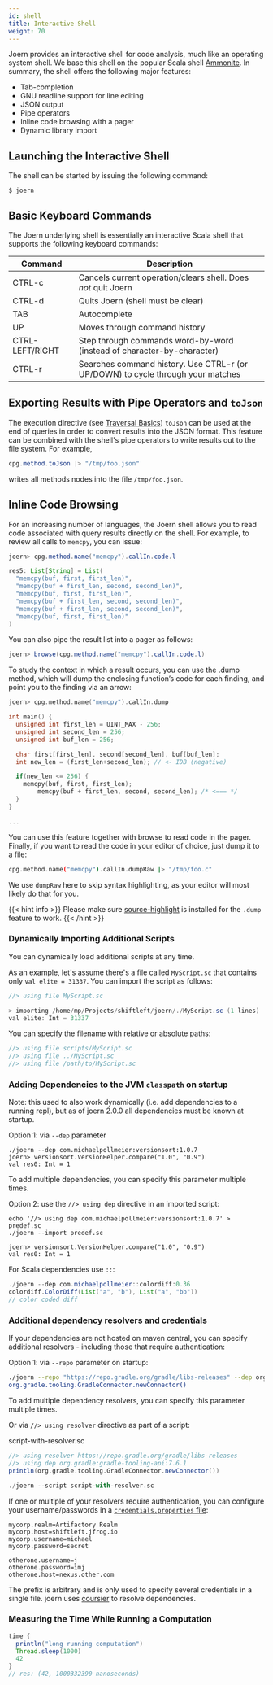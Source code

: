 ```yaml
---
id: shell
title: Interactive Shell
weight: 70
---
```


Joern provides an interactive shell for code analysis, much like an
operating system shell. We base this shell on the popular Scala shell
[Ammonite](https://ammonite.io/#Features). In summary, the shell offers
the following major features:

* Tab-completion
* GNU readline support for line editing
* JSON output
* Pipe operators
* Inline code browsing with a pager
* Dynamic library import


## Launching the Interactive Shell

The shell can be started by issuing the following command:

```shell
$ joern
```

## Basic Keyboard Commands

The Joern underlying shell is essentially an interactive Scala shell that supports the following keyboard commands:

| **Command** | **Description** |
| - | - |
| CTRL-c | Cancels current operation/clears shell. Does *not* quit Joern |
| CTRL-d | Quits Joern (shell must be clear) |
| TAB | Autocomplete |
| UP | Moves through command history |
| CTRL-LEFT/RIGHT | Step through commands word-by-word (instead of character-by-character) |
| CTRL-r | Searches command history. Use CTRL-r (or UP/DOWN) to cycle through your matches |

## Exporting Results with Pipe Operators and `toJson`

The execution directive (see [Traversal
Basics](/traversal-basics)) `toJson` can be used at the end of
queries in order to convert results into the JSON format. This feature can
be combined with the shell's pipe operators to write results out to
the file system. For example,

```java
cpg.method.toJson |> "/tmp/foo.json"
```

writes all methods nodes into the file `/tmp/foo.json`.


## Inline Code Browsing

For an increasing number of languages, the Joern shell allows you to
read code associated with query results directly on the shell. For
example, to review all calls to `memcpy`, you can issue:

```java
joern> cpg.method.name("memcpy").callIn.code.l

res5: List[String] = List(
  "memcpy(buf, first, first_len)",
  "memcpy(buf + first_len, second, second_len)",
  "memcpy(buf, first, first_len)",
  "memcpy(buf + first_len, second, second_len)",
  "memcpy(buf + first_len, second, second_len)",
  "memcpy(buf, first, first_len)"
)
```

You can also pipe the result list into a pager as follows:

```java
joern> browse(cpg.method.name("memcpy").callIn.code.l)
```


To study the context in which a result occurs, you can use the .dump
method, which will dump the enclosing function’s code for each
finding, and point you to the finding via an arrow:

```c
joern> cpg.method.name("memcpy").callIn.dump

int main() {
  unsigned int first_len = UINT_MAX - 256;
  unsigned int second_len = 256;
  unsigned int buf_len = 256;

  char first[first_len], second[second_len], buf[buf_len];
  int new_len = (first_len+second_len); // <- IDB (negative)

  if(new_len <= 256) {
	memcpy(buf, first, first_len);
        memcpy(buf + first_len, second, second_len); /* <=== */
  }
}

...
```
You can use this feature together with browse to read code in the
pager. Finally, if you want to read the code in your editor of choice,
just dump it to a file:

```bash
cpg.method.name("memcpy").callIn.dumpRaw |> "/tmp/foo.c"
```

We use `dumpRaw` here to skip syntax highlighting, as your editor will
most likely do that for you.

{{< hint info >}}
Please make sure
[source-highlight](https://www.gnu.org/software/src-highlite/) is
installed for the `.dump` feature to work.
{{< /hint >}}

### Dynamically Importing Additional Scripts

You can dynamically load additional scripts at any time.

As an example, let's assume there's a file called `MyScript.sc` that contains only `val elite = 31337`. You can import the script as follows:

```java
//> using file MyScript.sc

> importing /home/mp/Projects/shiftleft/joern/./MyScript.sc (1 lines)
val elite: Int = 31337
```

You can specify the filename with relative or absolute paths:
```java
//> using file scripts/MyScript.sc
//> using file ../MyScript.sc
//> using file /path/to/MyScript.sc
```

### Adding Dependencies to the JVM `classpath` on startup
Note: this used to also work dynamically (i.e. add dependencies to a running repl), but as of joern 2.0.0 all dependencies must be known at startup. 

Option 1: via `--dep` parameter
```shell
./joern --dep com.michaelpollmeier:versionsort:1.0.7
joern> versionsort.VersionHelper.compare("1.0", "0.9")
val res0: Int = 1
```
To add multiple dependencies, you can specify this parameter multiple times.

Option 2: use the `//> using dep` directive in an imported script:
```shell
echo '//> using dep com.michaelpollmeier:versionsort:1.0.7' > predef.sc
./joern --import predef.sc

joern> versionsort.VersionHelper.compare("1.0", "0.9")
val res0: Int = 1
```

For Scala dependencies use `::`:
```java
./joern --dep com.michaelpollmeier::colordiff:0.36
colordiff.ColorDiff(List("a", "b"), List("a", "bb"))
// color coded diff
```

### Additional dependency resolvers and credentials
If your dependencies are not hosted on maven central, you can specify additional resolvers - including those that require authentication:

Option 1: via `--repo` parameter on startup:
```bash
./joern --repo "https://repo.gradle.org/gradle/libs-releases" --dep org.gradle:gradle-tooling-api:7.6.1
org.gradle.tooling.GradleConnector.newConnector()
```
To add multiple dependency resolvers, you can specify this parameter multiple times.

Or via `//> using resolver` directive as part of a script:

script-with-resolver.sc
```scala
//> using resolver https://repo.gradle.org/gradle/libs-releases
//> using dep org.gradle:gradle-tooling-api:7.6.1
println(org.gradle.tooling.GradleConnector.newConnector())
```
```scala
./joern --script script-with-resolver.sc
```

If one or multiple of your resolvers require authentication, you can configure your username/passwords in a [`credentials.properties` file](https://get-coursier.io/docs/other-credentials#property-file):
```
mycorp.realm=Artifactory Realm
mycorp.host=shiftleft.jfrog.io
mycorp.username=michael
mycorp.password=secret

otherone.username=j
otherone.password=imj
otherone.host=nexus.other.com
```
The prefix is arbitrary and is only used to specify several credentials in a single file. joern uses [coursier](https://get-coursier.io) to resolve dependencies. 


### Measuring the Time While Running a Computation

```java
time { 
  println("long running computation")
  Thread.sleep(1000)
  42
}
// res: (42, 1000332390 nanoseconds)
```

